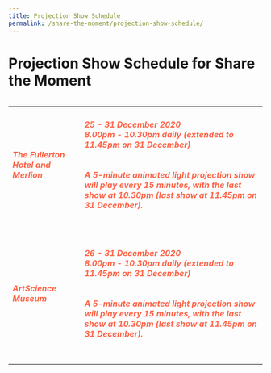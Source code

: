 ```yaml
---
title: Projection Show Schedule
permalink: /share-the-moment/projection-show-schedule/
---
```


# Projection Show Schedule for Share the Moment

<table class="table-v">
<table style="width:100%">
    <tr>
    <td>
     <h5><font color="tomato"><b>The Fullerton Hotel and Merlion</b></font></h5>
     <br>
    </td>
    <td>
      <h5><font color="tomato">25 - 31 December 2020</font>
      <font color="tomato"><br>8.00pm - 10.30pm daily (extended to 11.45pm on 31 December)</font>
      <br>
      <br>
      <font color="tomato"><br>A 5-minute animated light projection show will play every 15 minutes, with the last show at 10.30pm (last show at 11.45pm on 31 December).</font></h5>
      <br>
<tr>
    <td>
     <h5><font color="tomato"><b>ArtScience Museum</b></font></h5>
     <br>
    </td>
    <td>
      <h5><font color="tomato">26 - 31 December 2020</font>
      <font color="tomato"><br>8.00pm - 10.30pm daily (extended to 11.45pm on 31 December)</font>
     <br>
      <br>
      <font color="tomato"><br>A 5-minute animated light projection show will play every 15 minutes, with the last show at 10.30pm (last show at 11.45pm on 31 December).</font></h5>
      <br>
<tr>

